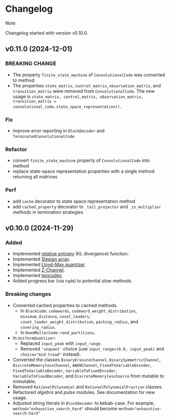 # Changelog

> [!NOTE]
> Changelog started with version v0.10.0.

## v0.11.0 (2024-12-01)

### BREAKING CHANGE

- The property `finite_state_machine` of `ConvolutionalCode` was converted to method.
- The properties `state_matrix`, `control_matrix`, `observation_matrix`, and `transition_matrix` were removed from `ConvolutionalCode`. The new usage is `state_matrix, control_matrix, observation_matrix, transition_matrix = convolutional_code.state_space_representation()`.

### Fix

- improve error reporting in `BlockDecoder` and `TerminatedConvolutionalCode`

### Refactor

- convert `finite_state_machine` property of `ConvolutionalCode` into method
- replace state-space representation properties with a single method returning all matrices

### Perf

- add `cache` decorator to state space representation method
- add `cached_property` decorator to `_tail_projector` and `_zs_multiplier` methods in termination strategies

## v0.10.0 (2024-11-29)

### Added

- Implemented [relative entropy](https://komm.dev/ref/relative_entropy) (KL divergence) function.
- Implemented [Slepian array](https://komm.dev/ref/SlepianArray).
- Implemented [Lloyd-Max quantizer](https://komm.dev/ref/LloydMaxQuantizer).
- Implemented [Z-Channel](https://komm.dev/ref/ZChannel).
- Implemented [lexicodes](https://komm.dev/ref/Lexicode).
- Added progress bar (via `tqdm`) to potential slow methods.

### Breaking changes

- Converted cached properties to cached methods.
  - In `BlockCode`: `codewords`, `codeword_weight_distribution`, `minimum_distance`, `coset_leaders`, `coset_leader_weight_distribution`, `packing_radius`, and `covering_radius`.
  - In `ReedMullerCode`: `reed_partitions`.
- In `UniformQuantizer`:
  - Replaced `input_peak` with `input_range`.
  - Removed `'unquant'` choice (use `input_range=(0.0, input_peak)` and `choice="mid-tread"` instead).
- Converted the classes `BinaryErasureChannel`, `BinarySymmetricChannel`, `DiscreteMemorylessChannel`, `AWGNChannel`, `FixedToVariableEncoder`, `FixedToVariableDecoder`, `VariableToFixedEncoder`, `VariableToFixedDecoder`, and `DiscreteMemorylessSource` from mutable to immutable.
- Removed `RationalPolynomial` and `RationalPolynomialFraction` classes.
- Refactored _algebra_ and _pulse_ modules. See documentation for new usage.
- Adjusted string literals in `BlockDecoder` to kebab-case. For example, `method="exhaustive_search_hard"` should become `method="exhaustive-search-hard"`
